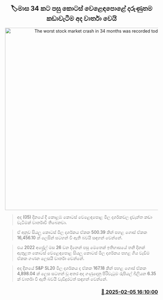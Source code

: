 <p align='center'><b><h2 align='center' title='The worst stock market crash in 34 months was recorded today'>🏷මාස 34 කට පසු කොටස් වෙළෙඳපොළේ දරුණුතම කඩාවැටීම අද වාර්තා වෙයි</h2></b></p>
<p align='center'><img src='https://helakuru.sgp1.cdn.digitaloceanspaces.com/esana/images/lib/cse-stock.jpg' width='600' alt='The worst stock market crash in 34 months was recorded today'></p>

> අද (05) දිනයේ දී කොළඹ කොටස් වෙළෙඳපොළ මිල දර්ශකවල දැවැන්ත කඩා වැටීමක් වාර්තාවී තිබෙනවා.

> ඒ අනුව සියලු කොටස් මිල දර්ශකය ඒකක 500.39 කින් පහළ ගොස් ඒකක 16,456.10 ක් ලෙසින් සටහන් වී ඇති බවයි සඳහන් වෙන්නේ.

> එය 2022 අප්‍රේල් මස 26 වන දිනෙන් පසු මෙතෙක් ඉතිහාසයේ තනි දිනක් ඇතුළත කොටස් වෙළෙඳපොළ සියලු කොටස් මිල දර්ශකය පහළ ගිය වැඩිම ඒකක ගණන ලෙසයි වාර්තා වෙන්නේ.

> අද දිනයේ S&P SL20 මිල දර්ශකය ද ඒකක 167.18 කින් පහළ ගොස් ඒකක 4,898.04 ක් ලෙස සටහන් වූ අතර අද ගණුදෙනු පිරිවැටුම රුපියල් බිලියන 6.35 ක් වාර්තා වී ඇති බවයි වැඩිදුරටත් සඳහන් වෙන්නේ.



<h3 align='right'><a href='https://www.helakuru.lk/esana/p/107200/'>📅 2025-02-05 16:10:00</a></h3>
